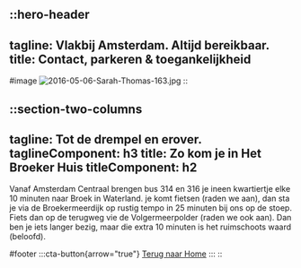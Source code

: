 ::hero-header
---
tagline: Vlakbij Amsterdam. Altijd bereikbaar.
title: Contact, parkeren & toegankelijkheid
---
#image
![2016-05-06-Sarah-Thomas-163.jpg](/20250331_BROEKERHUIS_1530.JPG)
::

::section-two-columns
---
tagline: Tot de drempel en erover.
taglineComponent: h3
title: Zo kom je in Het Broeker Huis
titleComponent: h2
---
Vanaf Amsterdam Centraal brengen bus 314 en 316 je ineen kwartiertje elke 10 minuten naar Broek in Waterland. je komt fietsen (raden we aan), dan sta je via de Broekermeerdijk op rustig tempo in 25 minuten bij ons op de stoep. Fiets dan op de terugweg vie de Volgermeerpolder (raden we ook aan). Dan ben je iets langer bezig, maar die extra 10 minuten is het ruimschoots waard (beloofd).

#footer
  :::cta-button{arrow="true"}
  [Terug naar Home](/)
  :::
::
